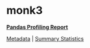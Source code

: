 # monk3

[**Pandas Profiling Report**](https://epistasislab.github.io/penn-ml-benchmarks/profile/monk3.html)

[Metadata](metadata.yaml) | [Summary Statistics](summary_stats.tsv)
